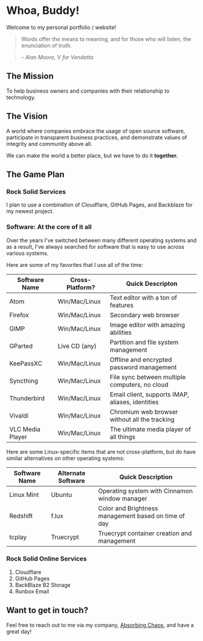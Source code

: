 # Whoa, Buddy!

Welcome to my personal portfolio / website!

> Words offer the means to meaning, and for those who will listen, the enunciation of truth.

> _- Alan Moore, V for Vendetta_

## The Mission

To help business owners and companies with their relationship to technology.

## The Vision

A world where companies embrace the usage of open source software, participate in transparent business practices, and demonstrate values of integrity and community above all.

We can make the world a better place, but we have to do it __together.__

## The Game Plan

### Rock Solid Services

I plan to use a combination of Cloudflare, GitHub Pages, and Backblaze for my newest project.

### Software: At the core of it all

Over the years I've switched between many different operating systems and as a result, I've always searched for software that is easy to use across various systems.

Here are some of my favorites that I use all of the time:

| Software Name    | Cross-Platform?  | Quick Descripton |
| ---------------- | ---------------- | ---------------- | 
| Atom             | Win/Mac/Linux    | Text editor with a ton of features        |
| Firefox          | Win/Mac/Linux    | Secondary web browser                     |
| GIMP             | Win/Mac/Linux    | Image editor with amazing abilities       |
| GParted          | Live CD (any)    | Partition and file system management      |
| KeePassXC        | Win/Mac/Linux    | Offline and encrypted password management |
| Syncthing        | Win/Mac/Linux    | File sync between multiple computers, no cloud   |
| Thunderbird      | Win/Mac/Linux    | Email client, supports IMAP, aliases, identities |
| Vivaldi          | Win/Mac/Linux    | Chromium web browser without all the tracking    |
| VLC Media Player | Win/Mac/Linux    | The ultimate media player of all things          |

Here are some Linux-specific items that are not cross-platform, but do have similar alternatives on other operating systems:

| Software Name | Alternate Software | Quick Description |
| ------------- | ------------------ | ----------------- | 
| Linux Mint    | Ubuntu             | Operating system with Cinnamon window manager        |
| Redshift      | f.lux              | Color and Brightness management based on time of day |
| tcplay        | Truecrypt          | Truecrypt container creation and management          | 

### Rock Solid Online Services

1. Cloudflare
2. GitHub Pages
3. BackBlaze B2 Storage
4. Runbox Email

## Want to get in touch?

Feel free to reach out to me via my company, [Absorbing Chaos](https://easy.erpnext.com/contact), and have a great day!
